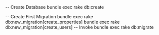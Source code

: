 
-- Create Database
bundle exec rake db:create

-- Create First Migration
bundle exec rake db:new_migration[create_properties]
bundle exec rake db:new_migration[create_users]
-- Invoke
bundle exec rake db:migrate
